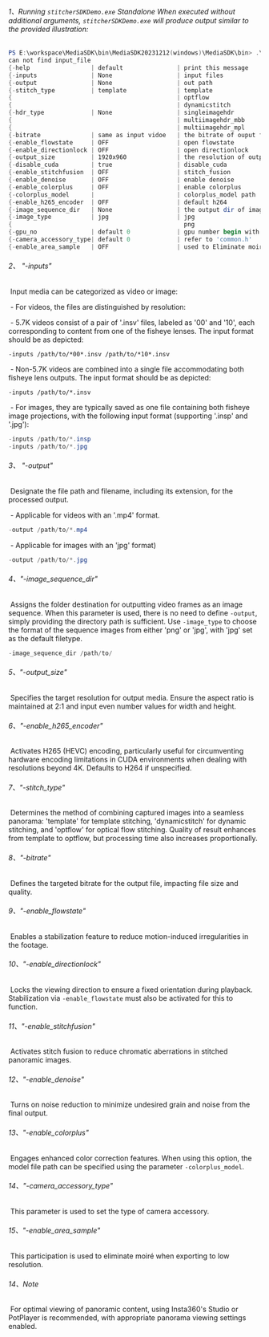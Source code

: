 ###### 1、Running `stitcherSDKDemo.exe` Standalone   When executed without additional arguments, `stitcherSDKDemo.exe` will produce output similar to the provided illustration:

```powershell
PS E:\workspace\MediaSDK\bin\MediaSDK20231212(windows)\MediaSDK\bin> .\stitcherSDKDemo.exe
can not find input_file
{-help                 | default               | print this message            }
{-inputs               | None                  | input files                   }
{-output               | None                  | out path                      }
{-stitch_type          | template              | template                      }
{                                              | optflow                       }
{                                              | dynamicstitch                 }
{-hdr_type             | None                  | singleimagehdr                }
{                                              | multiimagehdr_mbb             }
{                                              | multiimagehdr_mpl             }
{-bitrate              | same as input vidoe   | the bitrate of ouput file     }
{-enable_flowstate     | OFF                   | open flowstate                }
{-enable_directionlock | OFF                   | open directionlock            }
{-output_size          | 1920x960              | the resolution of output      }
{-disable_cuda         | true                  | disable_cuda                  }
{-enable_stitchfusion  | OFF                   | stitch_fusion                 }
{-enable_denoise       | OFF                   | enable denoise                }
{-enable_colorplus     | OFF                   | enable colorplus              }
{-colorplus_model      |                       | colorplus_model path          }
{-enable_h265_encoder  | OFF                   | default h264                  }
{-image_sequence_dir   | None                  | the output dir of image_sequence }
{-image_type           | jpg                   | jpg                           }
{                                                png                           }
{-gpu_no               | default 0             | gpu number begin with 0       }
{-camera_accessory_type| default 0             | refer to 'common.h'           }
{-enable_area_sample   | OFF                   | used to Eliminate moiré       }
```

###### 2、 "-inputs" 

​	 Input media can be categorized as video or image:

​	 - For videos, the files are distinguished by resolution:

​	 	- 5.7K videos consist of a pair of '.insv' files, labeled as '00' and '10', each corresponding to content from one of the fisheye lenses. The input format should be as depicted:

```
-inputs /path/to/*00*.insv /path/to/*10*.insv
```

​		- Non-5.7K videos are combined into a single file accommodating both fisheye lens outputs. The input format should be as depicted:

```
-inputs /path/to/*.insv
```

​	 \- For images, they are typically saved as one file containing both fisheye image projections, with the following input format (supporting '.insp' and '.jpg'):

```powershell
-inputs /path/to/*.insp
-inputs /path/to/*.jpg
```

###### 3、 "-output"

​	 Designate the file path and filename, including its extension, for the processed output. 

​	- Applicable for videos with an '.mp4' format.

```powershell
-output /path/to/*.mp4
```

​	- Applicable for images with an 'jpg' format)

```powershell
-output /path/to/*.jpg
```

###### 4、"-image_sequence_dir" 

​	Assigns the folder destination for outputting video frames as an image sequence. When this parameter is used, there is no need to define `-output`, simply providing the directory path is sufficient. Use `-image_type` to choose the format of the sequence images from either 'png' or 'jpg', with 'jpg' set as the default filetype.

```powershell
-image_sequence_dir /path/to/
```

###### 5、"-output_size" 
​	  Specifies the target resolution for output media. Ensure the aspect ratio is maintained at 2:1 and input even number values for width and height.

###### 6、"-enable_h265_encoder" 
​	Activates H265 (HEVC) encoding, particularly useful for circumventing hardware encoding limitations in CUDA environments when dealing with resolutions beyond 4K. Defaults to H264 if unspecified.

###### 7、"-stitch_type" 

​	Determines the method of combining captured images into a seamless panorama: 'template' for template stitching, 'dynamicstitch' for dynamic stitching, and 'optflow' for optical flow stitching. Quality of result enhances from template to optflow, but processing time also increases proportionally.

###### 8、"-bitrate"

​	 Defines the targeted bitrate for the output file, impacting file size and quality.

###### 9、"-enable_flowstate"

​	 Enables a stabilization feature to reduce motion-induced irregularities in the footage.

###### 10、"-enable_directionlock"

​	 Locks the viewing direction to ensure a fixed orientation during playback. Stabilization via `-enable_flowstate` must also be activated for this to function.

###### 11、"-enable_stitchfusion"

​	 Activates stitch fusion to reduce chromatic aberrations in stitched panoramic images.

###### 12、"-enable_denoise"

​	Turns on noise reduction to minimize undesired grain and noise from the final output.

###### 13、"-enable_colorplus"

​	Engages enhanced color correction features. When using this option, the model file path can be specified using the parameter `-colorplus_model`.

###### 14、"-camera_accessory_type"

​	This parameter is used to set the type of camera accessory.

###### 15、"-enable_area_sample"

​	This participation is used to eliminate moiré when exporting to low resolution.

###### 14、Note
​	For optimal viewing of panoramic content, using Insta360's Studio or PotPlayer is recommended, with appropriate panorama viewing settings enabled.